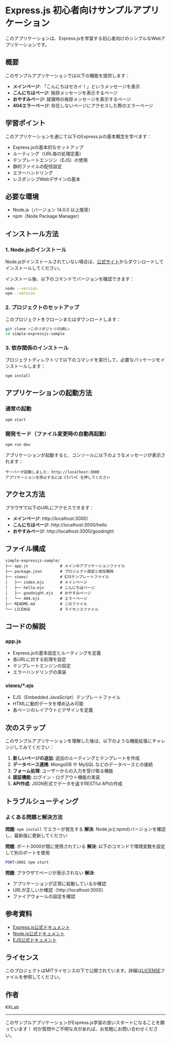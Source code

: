# Express.js 初心者向けサンプルアプリケーション

このアプリケーションは、Express.jsを学習する初心者向けのシンプルなWebアプリケーションです。

## 概要

このサンプルアプリケーションでは以下の機能を提供します：

- **メインページ**: 「こんにちはセカイ！」というメッセージを表示
- **こんにちはページ**: 挨拶メッセージを表示するページ
- **おやすみページ**: 就寝時の挨拶メッセージを表示するページ
- **404エラーページ**: 存在しないページにアクセスした際のエラーページ

## 学習ポイント

このアプリケーションを通じて以下のExpress.jsの基本概念を学べます：

- Express.jsの基本的なセットアップ
- ルーティング（URL毎の処理定義）
- テンプレートエンジン（EJS）の使用
- 静的ファイルの配信設定
- エラーハンドリング
- レスポンシブWebデザインの基本

## 必要な環境

- Node.js（バージョン 14.0.0 以上推奨）
- npm（Node Package Manager）

## インストール方法

### 1. Node.jsのインストール

Node.jsがインストールされていない場合は、[公式サイト](https://nodejs.org/)からダウンロードしてインストールしてください。

インストール後、以下のコマンドでバージョンを確認できます：
```bash
node --version
npm --version
```

### 2. プロジェクトのセットアップ

このプロジェクトをクローンまたはダウンロードします：
```bash
git clone <このリポジトリのURL>
cd simple-expressjs-sample
```

### 3. 依存関係のインストール

プロジェクトディレクトリで以下のコマンドを実行して、必要なパッケージをインストールします：
```bash
npm install
```

## アプリケーションの起動方法

### 通常の起動
```bash
npm start
```

### 開発モード（ファイル変更時の自動再起動）
```bash
npm run dev
```

アプリケーションが起動すると、コンソールに以下のようなメッセージが表示されます：
```
サーバーが起動しました: http://localhost:3000
アプリケーションを停止するには Ctrl+C を押してください
```

## アクセス方法

ブラウザで以下のURLにアクセスできます：

- **メインページ**: http://localhost:3000/
- **こんにちはページ**: http://localhost:3000/hello
- **おやすみページ**: http://localhost:3000/goodnight

## ファイル構成

```
simple-expressjs-sample/
├── app.js              # メインのアプリケーションファイル
├── package.json        # プロジェクト設定と依存関係
├── views/              # EJSテンプレートファイル
│   ├── index.ejs       # メインページ
│   ├── hello.ejs       # こんにちはページ
│   ├── goodnight.ejs   # おやすみページ
│   └── 404.ejs         # エラーページ
├── README.md           # このファイル
└── LICENSE             # ライセンスファイル
```

## コードの解説

### app.js
- Express.jsの基本設定とルーティングを定義
- 各URLに対する処理を設定
- テンプレートエンジンの設定
- エラーハンドリングの実装

### views/*.ejs
- EJS（Embedded JavaScript）テンプレートファイル
- HTMLに動的データを埋め込み可能
- 各ページのレイアウトとデザインを定義

## 次のステップ

このサンプルアプリケーションを理解した後は、以下のような機能拡張にチャレンジしてみてください：

1. **新しいページの追加**: 追加のルーティングとテンプレートを作成
2. **データベース連携**: MongoDB や MySQL などのデータベースとの接続
3. **フォーム処理**: ユーザーからの入力を受け取る機能
4. **認証機能**: ログイン・ログアウト機能の実装
5. **API作成**: JSON形式でデータを返すRESTful APIの作成

## トラブルシューティング

### よくある問題と解決方法

**問題**: `npm install` でエラーが発生する
**解決**: Node.jsとnpmのバージョンを確認し、最新版に更新してください

**問題**: ポート3000が既に使用されている
**解決**: 以下のコマンドで環境変数を設定して別のポートを使用
```bash
PORT=3001 npm start
```

**問題**: ブラウザでページが表示されない
**解決**: 
- アプリケーションが正常に起動しているか確認
- URLが正しいか確認（http://localhost:3000）
- ファイアウォールの設定を確認

## 参考資料

- [Express.js公式ドキュメント](https://expressjs.com/)
- [Node.js公式ドキュメント](https://nodejs.org/docs/)
- [EJS公式ドキュメント](https://ejs.co/)

## ライセンス

このプロジェクトはMITライセンスの下で公開されています。詳細は[LICENSE](LICENSE)ファイルを参照してください。

## 作者

KKLab

---

このサンプルアプリケーションがExpress.js学習の良いスタートになることを願っています！
何か質問やご不明な点があれば、お気軽にお問い合わせください。
